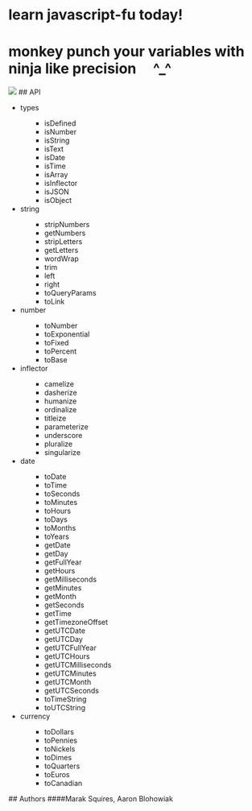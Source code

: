 #  learn javascript-fu today!
#  monkey punch your variables with ninja like precision &nbsp;&nbsp;&nbsp; ^_^
<img src = "http://imgur.com/32UFx.jpg" border = "0">
## API
<ul><li>types<ul><ul><li>isDefined<ul></ul></li><li>isNumber<ul></ul></li><li>isString<ul></ul></li><li>isText<ul></ul></li><li>isDate<ul></ul></li><li>isTime<ul></ul></li><li>isArray<ul></ul></li><li>isInflector<ul></ul></li><li>isJSON<ul></ul></li><li>isObject<ul></ul></li></ul></ul></li><li>string<ul><ul><li>stripNumbers<ul></ul></li><li>getNumbers<ul></ul></li><li>stripLetters<ul></ul></li><li>getLetters<ul></ul></li><li>wordWrap<ul></ul></li><li>trim<ul></ul></li><li>left<ul></ul></li><li>right<ul></ul></li><li>toQueryParams<ul></ul></li><li>toLink<ul></ul></li></ul></ul></li><li>number<ul><ul><li>toNumber<ul></ul></li><li>toExponential<ul></ul></li><li>toFixed<ul></ul></li><li>toPercent<ul></ul></li><li>toBase<ul></ul></li></ul></ul></li><li>inflector<ul><ul><li>camelize<ul></ul></li><li>dasherize<ul></ul></li><li>humanize<ul></ul></li><li>ordinalize<ul></ul></li><li>titleize<ul></ul></li><li>parameterize<ul></ul></li><li>underscore<ul></ul></li><li>pluralize<ul></ul></li><li>singularize<ul></ul></li></ul></ul></li><li>date<ul><ul><li>toDate<ul></ul></li><li>toTime<ul></ul></li><li>toSeconds<ul></ul></li><li>toMinutes<ul></ul></li><li>toHours<ul></ul></li><li>toDays<ul></ul></li><li>toMonths<ul></ul></li><li>toYears<ul></ul></li><li>getDate<ul></ul></li><li>getDay<ul></ul></li><li>getFullYear<ul></ul></li><li>getHours<ul></ul></li><li>getMilliseconds<ul></ul></li><li>getMinutes<ul></ul></li><li>getMonth<ul></ul></li><li>getSeconds<ul></ul></li><li>getTime<ul></ul></li><li>getTimezoneOffset<ul></ul></li><li>getUTCDate<ul></ul></li><li>getUTCDay<ul></ul></li><li>getUTCFullYear<ul></ul></li><li>getUTCHours<ul></ul></li><li>getUTCMilliseconds<ul></ul></li><li>getUTCMinutes<ul></ul></li><li>getUTCMonth<ul></ul></li><li>getUTCSeconds<ul></ul></li><li>toTimeString<ul></ul></li><li>toUTCString<ul></ul></li></ul></ul></li><li>currency<ul><ul><li>toDollars<ul></ul></li><li>toPennies<ul></ul></li><li>toNickels<ul></ul></li><li>toDimes<ul></ul></li><li>toQuarters<ul></ul></li><li>toEuros<ul></ul></li><li>toCanadian<ul></ul></li></ul></ul></li></ul>
## Authors
####Marak Squires, Aaron Blohowiak